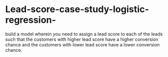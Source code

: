 # Lead-score-case-study-logistic-regression-
 build a model wherein you need to assign a lead score to each of the leads such that the customers with higher lead score have a higher conversion chance and the customers with lower lead score have a lower conversion chance. 
